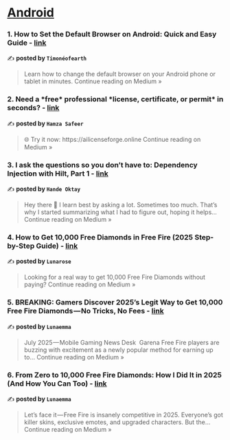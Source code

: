 
<h1><a href=https://medium.com/tag/android/recommended target="_blank" rel="noopener noreferrer">Android</a></h1>
<h3>1. How to Set the Default Browser on Android: Quick and Easy Guide - <a href="https://timiwithane.medium.com/how-to-set-the-default-browser-on-android-quick-and-easy-guide-7d17b54d9011?source=rss------android-5" target="_blank" rel="noopener noreferrer">link</a></h3>

✍️ **posted by `Timonéofearth`**

<blockquote>Learn how to change the default browser on your Android phone or tablet in minutes.
Continue reading on Medium »</blockquote>

<h3>2. Need a *free* professional *license, certificate, or permit* in seconds? - <a href="https://medium.com/@hamzasafeer110/need-a-free-professional-license-certificate-or-permit-in-seconds-c6b43ff2c1e0?source=rss------android-5" target="_blank" rel="noopener noreferrer">link</a></h3>

✍️ **posted by `Hamza Safeer`**

<blockquote>🌐 Try it now: https://ailicenseforge.online
Continue reading on Medium »</blockquote>

<h3>3. I ask the questions so you don’t have to: Dependency Injection with Hilt, Part 1 - <a href="https://medium.com/@hande.oktay/dependency-injection-with-hilt-part-1-e994a1cb70f9?source=rss------android-5" target="_blank" rel="noopener noreferrer">link</a></h3>

✍️ **posted by `Hande Oktay`**

<blockquote>Hey there 👋 I learn best by asking a lot. Sometimes too much. That’s why I started summarizing what I had to figure out, hoping it helps…
Continue reading on Medium »</blockquote>

<h3>4.  How to Get 10,000 Free Diamonds in Free Fire (2025 Step-by-Step Guide) - <a href="https://medium.com/@lunarose54540/how-to-get-10-000-free-diamonds-in-free-fire-2025-step-by-step-guide-3814e799f8dd?source=rss------android-5" target="_blank" rel="noopener noreferrer">link</a></h3>

✍️ **posted by `Lunarose`**

<blockquote>Looking for a real way to get 10,000 Free Fire Diamonds without paying?
Continue reading on Medium »</blockquote>

<h3>5.  BREAKING: Gamers Discover 2025’s Legit Way to Get 10,000 Free Fire Diamonds — No Tricks, No Fees - <a href="https://medium.com/@lunaemma32325/breaking-gamers-discover-2025s-legit-way-to-get-10-000-free-fire-diamonds-no-tricks-no-fees-bb4bf99ff5a8?source=rss------android-5" target="_blank" rel="noopener noreferrer">link</a></h3>

✍️ **posted by `Lunaemma`**

<blockquote>July 2025 — Mobile Gaming News Desk
 Garena Free Fire players are buzzing with excitement as a newly popular method for earning up to…
Continue reading on Medium »</blockquote>

<h3>6.  From Zero to 10,000 Free Fire Diamonds: How I Did It in 2025 (And How You Can Too) - <a href="https://medium.com/@lunaemma76769/from-zero-to-10-000-free-fire-diamonds-how-i-did-it-in-2025-and-how-you-can-too-3bcc1bc53f53?source=rss------android-5" target="_blank" rel="noopener noreferrer">link</a></h3>

✍️ **posted by `Lunaemma`**

<blockquote>Let’s face it — Free Fire is insanely competitive in 2025. Everyone’s got killer skins, exclusive emotes, and upgraded characters. But the…
Continue reading on Medium »</blockquote>

